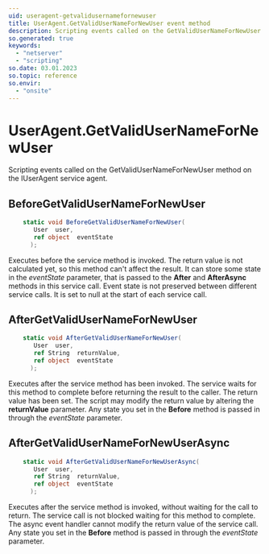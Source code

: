 ```yaml
---
uid: useragent-getvalidusernamefornewuser
title: UserAgent.GetValidUserNameForNewUser event method
description: Scripting events called on the GetValidUserNameForNewUser method on the UserAgent service agent.
so.generated: true
keywords:
  - "netserver"
  - "scripting"
so.date: 03.01.2023
so.topic: reference
so.envir:
  - "onsite"
---
```

# UserAgent.GetValidUserNameForNewUser

Scripting events called on the <see cref='M:SuperOffice.CRM.Services.IUserAgent.GetValidUserNameForNewUser'>GetValidUserNameForNewUser</see> method on the <see cref='IUserAgent'>IUserAgent</see>  service agent.

## BeforeGetValidUserNameForNewUser
```cs
    static void BeforeGetValidUserNameForNewUser(
       User  user,
       ref object  eventState
      );
```
Executes before the service method is invoked.
The return value is not calculated yet, so this method can't affect the result.
It can store some state in the *eventState* parameter, that is passed to the **After** and **AfterAsync** methods in this service call.
Event state is not preserved between different service calls. It is set to null at the start of each service call.
## AfterGetValidUserNameForNewUser
```cs
    static void AfterGetValidUserNameForNewUser(
       User  user,
       ref String  returnValue,
       ref object  eventState
      );
```
Executes after the service method has been invoked. The service waits for this method to complete before returning the result to the caller.
The return value has been set. The script may modify the return value by altering the **returnValue** parameter.
Any state you set in the **Before** method is passed in through the *eventState* parameter.
## AfterGetValidUserNameForNewUserAsync
```cs
    static void AfterGetValidUserNameForNewUserAsync(
       User  user,
       ref String  returnValue,
       ref object  eventState
      );
```
Executes after the service method is invoked, without waiting for the call to return.
The service call is not blocked waiting for this method to complete.
The async event handler cannot modify the return value of the service call.
Any state you set in the **Before** method is passed in through the *eventState* parameter.

